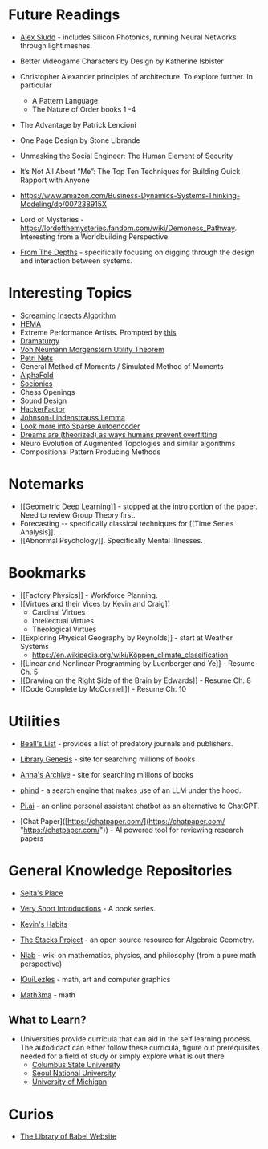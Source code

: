 # Future Readings
* [Alex Sludd](https://alexsludds.github.io) - includes Silicon Photonics, running Neural Networks through light meshes.
* Better Videogame Characters by Design by Katherine Isbister
* Christopher Alexander principles of architecture. To explore further. In particular 
	* A Pattern Language 
	* The Nature of Order books 1 -4

* The Advantage by Patrick Lencioni
* One Page Design by Stone Librande
* Unmasking the Social Engineer: The Human Element of Security 
* It’s Not All About “Me”: The Top Ten Techniques for Building Quick Rapport with Anyone
* https://www.amazon.com/Business-Dynamics-Systems-Thinking-Modeling/dp/007238915X


* Lord of Mysteries - https://lordofthemysteries.fandom.com/wiki/Demoness_Pathway. Interesting from a Worldbuilding Perspective
* [From The Depths](https://store.steampowered.com/app/268650/From_the_Depths/) - specifically focusing on digging through the design and interaction between systems.

# Interesting Topics
* [Screaming Insects Algorithm](https://www.youtube.com/watch?v=Yu7sF9rcVJY)
* [HEMA](https://wiktenauer.com/wiki/Main_Page)
* Extreme Performance Artists. Prompted by [this](https://www.youtube.com/watch?v=GrBZuCQAPAw) 
* [Dramaturgy](https://en.wikipedia.org/wiki/Dramaturgy_(sociology))
* [Von Neumann Morgenstern Utility Theorem](https://en.wikipedia.org/wiki/Von_Neumann–Morgenstern_utility_theorem)
* [Petri Nets](https://en.wikipedia.org/wiki/Petri_net#:~:text=A%20Petri%20net%2C%20also%20known,of%20elements%3A%20places%20and%20transitions.)
* General Method of Moments / Simulated Method of Moments
* [AlphaFold](https://en.wikipedia.org/wiki/AlphaFold)
* [Socionics](https://en.wikipedia.org/wiki/Socionics)
* Chess Openings
* [Sound Design](https://www.youtube.com/watch?v=_J56n496u6k)
* [HackerFactor](https://www.hackerfactor.com/blog/) 
* [Johnson-Lindenstrauss Lemma](https://en.wikipedia.org/wiki/Johnson–Lindenstrauss_lemma)
* [Look more into Sparse Autoencoder](https://www.youtube.com/watch?v=9-Jl0dxWQs8)
* [Dreams are (theorized) as ways humans prevent overfitting](https://www.sciencedirect.com/science/article/pii/S2666389921000945)
* Neuro Evolution of Augmented Topologies and similar algorithms
* Compositional Pattern Producing Methods

# Notemarks
* [[Geometric Deep Learning]] - stopped at the intro portion of the paper. Need to review Group Theory first.
* Forecasting -- specifically classical techniques for  [[Time Series Analysis]].
* [[Abnormal Psychology]]. Specifically Mental Illnesses.

# Bookmarks
* [[Factory Physics]] - Workforce Planning.
* [[Virtues and their Vices by Kevin and Craig]] 
	* Cardinal Virtues
	* Intellectual Virtues
	* Theological Virtues
* [[Exploring Physical Geography by Reynolds]] - start at Weather Systems
	* https://en.wikipedia.org/wiki/Köppen_climate_classification
* [[Linear and Nonlinear Programming by Luenberger and Ye]] - Resume Ch. 5
* [[Drawing on the Right Side of the Brain by Edwards]] - Resume Ch. 8
* [[Code Complete by McConnell]] - Resume Ch. 10


# Utilities
* [Beall's List](https://beallslist.net) - provides a list of predatory journals and publishers. 
* [Library Genesis](https://libgen.is) - site for searching millions of books
* [Anna's Archive](https://annas-archive.org)  - site for searching millions of books 

* [phind](https://www.phind.com/search?q=how+to+learn+group+theory+for+a+beginner&c=&source=searchbox&init=true) - a search engine that makes use of an LLM under the hood. 
* [Pi.ai](https://pi.ai/talk) - an online personal assistant chatbot as an alternative to ChatGPT.
* [Chat Paper]([https://chatpaper.com/](https://chatpaper.com/ "https://chatpaper.com/")) - AI powered tool for reviewing research papers 

# General Knowledge Repositories
* [Seita's Place](https://danieltakeshi.github.io/new-start-here.html) 
* [Very Short Introductions](https://en.wikipedia.org/wiki/Very_Short_Introductions) - A book series.
* [Kevin's Habits](https://kevinhabits.com)

* [The Stacks Project](https://stacks.math.columbia.edu) - an open source resource for Algebraic Geometry.
* [Nlab](https://ncatlab.org/nlab/show/HomePage) - wiki on mathematics, physics, and philosophy (from a pure math perspective)
* [IQuiLezles](https://iquilezles.org/) - math, art and computer graphics
* [Math3ma](https://www.math3ma.com) - math

## What to Learn? 
* Universities provide curricula that can aid in the self learning process. The autodidact can either follow these curricula, figure out prerequisites needed for a field of study or simply explore what is out there
	* [Columbus State University](https://catalog.columbusstate.edu/academic-units/)
	* [Seoul National University](https://en.snu.ac.kr/academics/curriculum)
	* [University of Michigan](https://catalog.umd.umich.edu/azprograms/)

# Curios
* [The Library of Babel Website](https://libraryofbabel.info) 